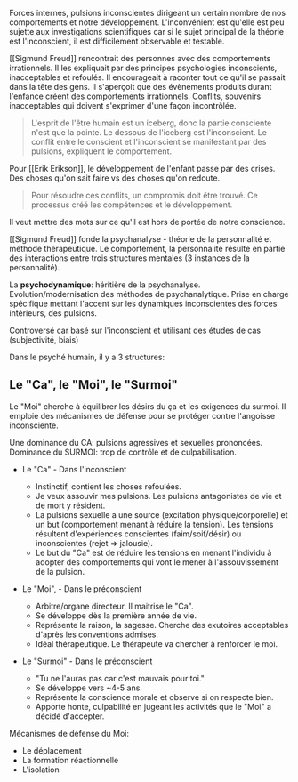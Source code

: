 Forces internes, pulsions inconscientes dirigeant un certain nombre de nos comportements et notre développement.
L'inconvénient est qu'elle est peu sujette aux investigations scientifiques car si le sujet principal de la théorie est l'inconscient, il est difficilement observable et testable.

[[Sigmund Freud]] rencontrait des personnes avec des comportements irrationnels. Il les expliquait par des principes psychologies inconscients, inacceptables et refoulés.
Il encourageait à raconter tout ce qu'il se passait dans la tête des gens. Il s'aperçoit que des évènements produits durant l'enfance créent des comportements irrationnels.
Conflits, souvenirs inacceptables qui doivent s'exprimer d'une façon incontrôlée.

> L'esprit de l'être humain est un iceberg, donc la partie consciente n'est que la pointe.
> Le dessous de l'iceberg est l'inconscient. 
> Le conflit entre le conscient et l'inconscient se manifestant par des pulsions, expliquent le comportement.

Pour [[Erik Erikson]], le développement de l'enfant passe par des crises. Des choses qu'on sait faire vs des choses qu'on redoute.

>Pour résoudre ces conflits, un compromis doit être trouvé. Ce processus créé les compétences et le développement. 

Il veut mettre des mots sur ce qu'il est hors de portée de notre conscience.



[[Sigmund Freud]] fonde la psychanalyse - théorie de la personnalité et méthode thérapeutique.
Le comportement, la personnalité résulte en partie des interactions entre trois structures mentales (3 instances de la personnalité).

La **psychodynamique**: héritière de la psychanalyse. Evolution/modernisation des méthodes de psychanalytique. Prise en charge spécifique mettant l'accent sur les dynamiques inconscientes des forces intérieurs, des pulsions.

Controversé car basé sur l'inconscient et utilisant des études de cas (subjectivité, biais)

Dans le psyché humain, il y a 3 structures:
## Le "Ca", le "Moi", le "Surmoi"

Le "Moi" cherche à équilibrer les désirs du ça et les exigences du surmoi. Il emploie des mécanismes de défense pour se protéger contre l'angoisse inconsciente.

Une dominance du CA: pulsions agressives et sexuelles prononcées.
Dominance du SURMOI: trop de contrôle et de culpabilisation.

- Le "Ca" - Dans l'inconscient
	- Instinctif, contient les choses refoulées. 
	- Je veux assouvir mes pulsions. Les pulsions antagonistes de vie et de mort y résident.
	- La pulsions sexuelle a une source (excitation physique/corporelle) et un but (comportement menant à réduire la tension). Les tensions résultent d'expériences conscientes (faim/soif/désir) ou inconscientes (rejet => jalousie).
	- Le but du "Ca" est de réduire les tensions en menant l'individu à adopter des comportements qui vont le mener à l'assouvissement de la pulsion.

- Le "Moi", - Dans le préconscient
	- Arbitre/organe directeur. Il maitrise le "Ca".
	- Se développe dès la première année de vie.
	- Représente la raison, la sagesse. Cherche des exutoires acceptables d'après les conventions admises.
	- Idéal thérapeutique. Le thérapeute va chercher à renforcer le moi.

- Le "Surmoi" - Dans le préconscient
	- "Tu ne l'auras pas car c'est mauvais pour toi."
	- Se développe vers ~4-5 ans.
	- Représente la conscience morale et observe si on respecte bien.
	- Apporte honte, culpabilité en jugeant les activités que le "Moi" a décidé d'accepter.


Mécanismes de défense du Moi:
- Le déplacement
- La formation réactionnelle
- L'isolation






